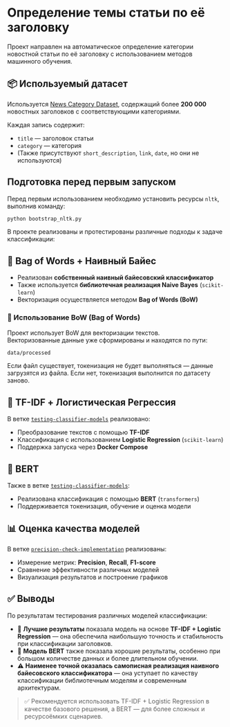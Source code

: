 # Определение темы статьи по её заголовку

Проект направлен на автоматическое определение категории новостной статьи по её заголовку с использованием методов машинного обучения.

## 📦 Используемый датасет

Используется [News Category Dataset](https://www.kaggle.com/datasets/rmisra/news-category-dataset), содержащий более **200 000** новостных заголовков с соответствующими категориями.

Каждая запись содержит:
- `title` — заголовок статьи
- `category` — категория
- (Также присутствуют `short_description`, `link`, `date`, но они не используются)

##  Подготовка перед первым запуском

Перед первым использованием необходимо установить ресурсы `nltk`, выполнив команду:

```bash
python bootstrap_nltk.py
```
В проекте реализованы и протестированы различные подходы к задаче классификации:

## 🔸 Bag of Words + Наивный Байес

- Реализован **собственный наивный байесовский классификатор**
- Также используется **библиотечная реализация Naive Bayes** (`scikit-learn`)
- Векторизация осуществляется методом **Bag of Words (BoW)**

### 📄 Использование BoW (Bag of Words)

Проект использует BoW для векторизации текстов.  
Векторизованные данные уже сформированы и находятся по пути:

```bash
data/processed
```

Если файл существует, токенизация не будет выполняться — данные загрузятся из файла. Если нет, токенизация выполнится по датасету заново.
## 🔸 TF-IDF + Логистическая Регрессия

В ветке [`testing-classifier-models`](https://github.com/smth-lya/ml-life-simulation/tree/testing-classifier-models) реализовано:

- Преобразование текстов с помощью **TF-IDF**
- Классификация с использованием **Logistic Regression** (`scikit-learn`)
- Поддержка запуска через **Docker Compose**

## 🔸 BERT

Также в ветке [`testing-classifier-models`](https://github.com/smth-lya/ml-life-simulation/tree/testing-classifier-models):

- Реализована классификация с помощью **BERT** (`transformers`)
- Поддерживается токенизация, обучение и оценка модели

## 📊 Оценка качества моделей

В ветке [`precision-check-implementation`](https://github.com/smth-lya/ml-life-simulation/tree/precision-check-implementation) реализованы:

- Измерение метрик: **Precision**, **Recall**, **F1-score**
- Сравнение эффективности различных моделей
- Визуализация результатов и построение графиков

## ✅ Выводы
По результатам тестирования различных моделей классификации:

- 🔹 **Лучшие результаты** показала модель на основе **TF-IDF + Logistic Regression** — она обеспечила наибольшую точность и стабильность при классификации заголовков.
- 🔸 **Модель BERT** также показала хорошие результаты, особенно при большом количестве данных и более длительном обучении.
- ⚠️ **Наименее точной оказалась самописная реализация наивного байесовского классификатора** — она уступает по качеству классификации библиотечным моделям и современным архитектурам.

> ✅ Рекомендуется использовать TF-IDF + Logistic Regression в качестве базового решения, а BERT — для более сложных и ресурсоёмких сценариев.


